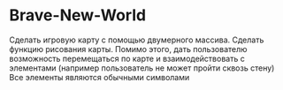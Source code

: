 # Brave-New-World
Сделать игровую карту с помощью двумерного массива. Сделать функцию рисования карты. Помимо этого, дать пользователю возможность перемещаться по карте и взаимодействовать с элементами (например пользователь не может пройти сквозь стену)  Все элементы являются обычными символами
